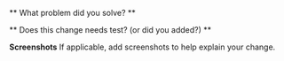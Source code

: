 ** What problem did you solve? **

** Does this change needs test? (or did you added?) **

**Screenshots**
If applicable, add screenshots to help explain your change.
